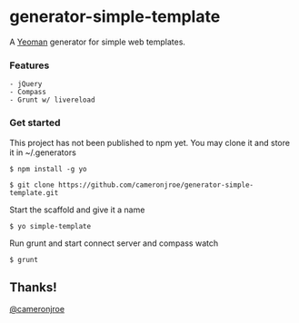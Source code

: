 # generator-simple-template

A [Yeoman](http://yeoman.io) generator for simple web templates.

### Features
	- jQuery
	- Compass
	- Grunt w/ livereload

### Get started

This project has not been published to npm yet. You may clone it and store it in ~/.generators

```
$ npm install -g yo
```
```
$ git clone https://github.com/cameronjroe/generator-simple-template.git
```
Start the scaffold and give it a name
```
$ yo simple-template
```
Run grunt and start connect server and compass watch
```
$ grunt
```

## Thanks!

[@cameronjroe](http://twitter.com/cameronjroe)
